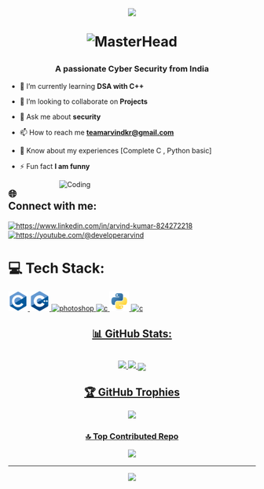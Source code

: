 <h1 align="center">
    <img src="https://readme-typing-svg.herokuapp.com/?font=Righteous&size=35&center=true&vCenter=true&width=500&height=70&duration=4000&lines=Hi+There!+👋;+I'm+Arvind+Kumar!;Welcome+To+My+Github+Profile" </h1>

![MasterHead](https://github.com/user-attachments/assets/40ee98a8-cf4e-4a3b-95f7-be8f3055b98e)


<h3 align="center">A passionate Cyber Security from India</h3>

- 🌱 I’m currently learning **DSA with C++**

- 👯 I’m looking to collaborate on **Projects**
  
- 💬 Ask me about **security**
  
- 📫 How to reach me **teamarvindkr@gmail.com**
  
- 📄 Know about my experiences [Complete C , Python basic]
  
- ⚡ Fun fact **I am funny**

<img align="right" alt="Coding" width="400" src="https://cdn.dribbble.com/users/2131993/screenshots/4948736/thoughtworks-gif_dribbble.gif">


## 🌐 Connect with me:
<p align="left">
<a href="https://linkedin.com/in/https://www.linkedin.com/in/arvind-kumar-824272218" target="blank"><img align="center" src="https://raw.githubusercontent.com/rahuldkjain/github-profile-readme-generator/master/src/images/icons/Social/linked-in-alt.svg" alt="https://www.linkedin.com/in/arvind-kumar-824272218" height="30" width="40" /></a>
<a href="https://www.youtube.com/c/https://youtube.com/@developerarvind" target="blank"><img align="center" src="https://raw.githubusercontent.com/rahuldkjain/github-profile-readme-generator/master/src/images/icons/Social/youtube.svg" alt="https://youtube.com/@developerarvind" height="30" width="40" /></a>

# 💻 Tech Stack:
</a> <a href="https://www.cprogramming.com/" target="_blank" rel="noreferrer"> <img src="https://raw.githubusercontent.com/devicons/devicon/master/icons/c/c-original.svg" alt="c" width="40" height="40"/> </a> <a href="https://www.w3schools.com/cpp/" target="_blank" rel="noreferrer"> <img src="https://raw.githubusercontent.com/devicons/devicon/master/icons/cplusplus/cplusplus-original.svg" alt="cplusplus" width="40" height="40"/>  </a> <a href="https://www.photoshop.com/en" target="_blank" rel="noreferrer"> <img src="https://cdn.jsdelivr.net/gh/devicons/devicon@latest/icons/photoshop/photoshop-original.svg" alt="photoshop" width="40" height="40"/> </a> <a href="https://www.canva.com/" target="_blank" rel="noreferrer"> <img src="https://cdn.jsdelivr.net/gh/devicons/devicon@latest/icons/canva/canva-original.svg" 
alt="c" width="40" height="40"/> </a> <a href="https://www.python.org" target="_blank" rel="noreferrer"> <img src="https://raw.githubusercontent.com/devicons/devicon/master/icons/python/python-original.svg" alt="python" width="40" height="40"/> </a> <a href="https://www.html5.com/" target="_blank" rel="noreferrer"> <img src="https://cdn.jsdelivr.net/gh/devicons/devicon@latest/icons/html5/html5-original-wordmark.svg" alt="c" width="40" height="40"/> 

<h2 align="center"> 📊 GitHub Stats: </h2>
<br>
<div align=center>
  <img width=355 src="https://github-readme-stats.vercel.app/api?username=Jr-Turing&theme=blue-green&hide_border=false&include_all_commits=true&count_private=false" <br/>
  <img width=385 src="https://github-readme-streak-stats.herokuapp.com/?user=Jr-Turing&theme=blue-green&hide_border=false" <br/>
  <img width=355 align="center" src="https://github-readme-stats.vercel.app/api/top-langs/?username=Jr-Turing&theme=blue-green&hide_border=false&include_all_commits=true&count_private=false&layout=compact"
</div>
  
## 🏆 GitHub Trophies
![](https://github-profile-trophy.vercel.app/?username=Jr-Turing&theme=radical&no-frame=false&no-bg=true&margin-w=4)

### 🔝 Top Contributed Repo
![](https://github-contributor-stats.vercel.app/api?username=Jr-Turing&limit=5&theme=dark&combine_all_yearly_contributions=true)

---
[![](https://visitcount.itsvg.in/api?id=Jr-Turing&icon=0&color=0)](https://visitcount.itsvg.in)

<!-- Proudly created with GPRM ( https://gprm.itsvg.in ) -->
